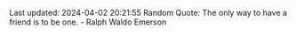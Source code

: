 Last updated: 2024-04-02 20:21:55
Random Quote: The only way to have a friend is to be one. - Ralph Waldo Emerson